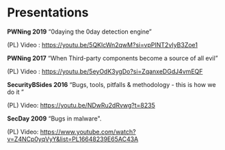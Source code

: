 # Presentations

**PWNing 2019**
“0daying the 0day detection engine”

(PL) Video : https://youtu.be/5QKlcWn2qwM?si=vpPINT2vIyB3Zoe1

**PWNing 2017**
“When Third-party components become a source of all evil”

(PL) Video : https://youtu.be/5eyOdK3ygDo?si=ZqanxeDGdJ4vmEQF

**SecurityBSides 2016**
“Bugs,​ tools, pitfalls & methodology - this is how we do it ”

(PL) Video: https://youtu.be/NDwRu2dRvwg?t=8235

**SecDay 2009**
“Bugs in malware".

(PL) Video: https://www.youtube.com/watch?v=Z4NCp0yqVyY&list=PL16648239E65AC43A
